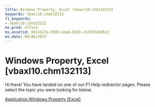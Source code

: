 ```yaml
---
title: Windows Property, Excel [vbaxl10.chm132113]
keywords: vbaxl10.chm132113
f1_keywords:
- vbaxl10.chm132113
ms.prod: office
ms.assetid: b61eb27a-0503-4aa6-b51b-c5f455e5d5c3
ms.date: 06/08/2017
---
```



# Windows Property, Excel [vbaxl10.chm132113]

Hi there! You have landed on one of our F1 Help redirector pages. Please select the topic you were looking for below.

[Application.Windows Property (Excel)](http://msdn.microsoft.com/library/07e54620-c2f5-2354-f313-9756a0f17425%28Office.15%29.aspx)

